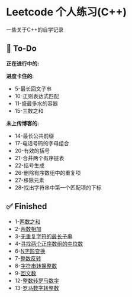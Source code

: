 # Leetcode 个人练习(C++)

一些关于C++的自学记录

## 📝 To-Do

**正在进行中的:**

**进度卡住的:**

- 5-最长回文子串
- 10-正则表达式匹配
- 11-盛最多水的容器
- 15-三数之和

**未上传博客的:**

- 14-最长公共前缀
- 17-电话号码的字母组合
- 20-有效的括号
- 21-合并两个有序链表
- 22-括号生成
- 26-删除有序数组中的重复项
- 27-移除元素
- 28-找出字符串中第一个匹配项的下标

## ✅ Finished

- 1-[两数之和](https://www.738ngx.site/2022/09/30/leetcode%E7%BB%83%E4%B9%A0%E9%A2%98/)
- 2-[两数相加](https://www.738ngx.site/2023/08/02/leetcode%e7%bb%83%e4%b9%a0%e9%a2%9802-%e4%b8%a4%e6%95%b0%e7%9b%b8%e5%8a%a0/)
- 3-[无重复字符的最长子串](https://www.738ngx.site/2023/08/03/leetcode%e7%bb%83%e4%b9%a0%e9%a2%9803-%e6%97%a0%e9%87%8d%e5%a4%8d%e5%ad%97%e7%ac%a6%e7%9a%84%e6%9c%80%e9%95%bf%e5%ad%90%e4%b8%b2/)
- 4-[寻找两个正序数组的中位数](https://www.738ngx.site/2023/08/03/leetcode%e7%bb%83%e4%b9%a0%e9%a2%9804-%e5%af%bb%e6%89%be%e4%b8%a4%e4%b8%aa%e6%ad%a3%e5%ba%8f%e6%95%b0%e7%bb%84%e7%9a%84%e4%b8%ad%e4%bd%8d%e6%95%b0/)
- 6-[N字形变换](https://www.738ngx.site/2023/08/03/leetcode%e7%bb%83%e4%b9%a0%e9%a2%9806-n%e5%ad%97%e5%bd%a2%e5%8f%98%e6%8d%a2/)
- 7-[整数反转](https://www.738ngx.site/2023/08/03/leetcode%e7%bb%83%e4%b9%a0%e9%a2%9807-%e6%95%b4%e6%95%b0%e5%8f%8d%e8%bd%ac/)
- 8-[字符串转换整数](https://www.738ngx.site/2023/08/03/leetcode%e7%bb%83%e4%b9%a0%e9%a2%9808-%e5%ad%97%e7%ac%a6%e4%b8%b2%e8%bd%ac%e6%8d%a2%e6%95%b4%e6%95%b0/)
- 9-[回文数](https://www.738ngx.site/2023/08/04/leetcode%e7%bb%83%e4%b9%a0%e9%a2%9809-%e5%9b%9e%e6%96%87%e6%95%b0/)
- 12-[整数转罗马数字](https://www.738ngx.site/2023/08/04/leetcode%e7%bb%83%e4%b9%a0%e9%a2%9809-%e5%9b%9e%e6%96%87%e6%95%b0/)
- 13-[罗马数字转整数](https://www.738ngx.site/2023/08/04/leetcode%e7%bb%83%e4%b9%a0%e9%a2%9813-%e7%bd%97%e9%a9%ac%e6%95%b0%e5%ad%97%e8%bd%ac%e6%95%b4%e6%95%b0/)
